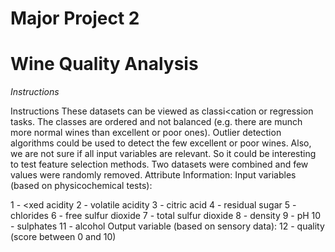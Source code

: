 # Major Project 2
# Wine Quality Analysis 

*Instructions* 

Instructions These datasets can be viewed as classi<cation or regression tasks. The classes are ordered and not balanced (e.g. there are munch more normal wines than excellent or poor ones). Outlier detection algorithms could be used to detect the few excellent or poor wines. Also, we are not sure if all input variables are relevant. So it could be interesting to test feature selection methods.
Two datasets were combined and few values were randomly removed. Attribute Information:
Input variables (based on physicochemical tests):

1 - <xed acidity
2 - volatile acidity 
3 - citric acid
4 - residual sugar
5 - chlorides
6 - free sulfur dioxide
7 - total sulfur dioxide
8 - density
9 - pH
10 - sulphates
11 - alcohol
Output variable (based on sensory data): 12 - quality (score between 0 and 10)
